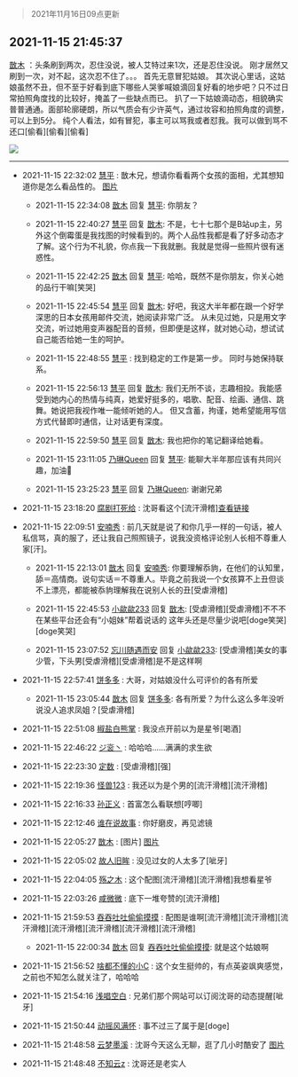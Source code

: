 > 2021年11月16日09点更新
<link rel="stylesheet" href="https://cdn.jsdelivr.net/gh/taotie6/sampleJSON@main/css/photo_show.css">
<meta name="referrer" content="no-referrer" />


 ## 2021-11-15 21:45:37 

 [㪚木](https://www.coolapk.com/feed/31497590?shareKey=MDE5ODQyMjNhMzA2NjE5MjY4MDc~) ：头条刷到两次，忍住没说，被人艾特过来1次，还是忍住没说。
刚才居然又刷到一次，对不起，这次忍不住了。。。
首先无意冒犯姑娘。
其次说心里话，这姑娘虽然不丑，但不至于好看到底下哪些人哭爹喊娘滴回复好看的地步吧？只不过日常拍照角度找的比较好，掩盖了一些缺点而已。
扒了一下姑娘滴动态<!--break-->，相貌确实普普通通。面部轮廓硬朗，所以气质会有少许英气，通过妆容和拍照角度的调整，可以上到5分。
纯个人看法，如有冒犯，事主可以骂我或者怼我。我可以做到骂不还口[偷看][偷看][偷看] 

<div class="album">
<img class="img-item" src="http://image.coolapk.com/feed/2021/1115/21/1081091_4bb7d5b5_3910_2031@2112x2816.jpeg" />
</div>

 ------- 

- 2021-11-15 22:32:02 [慧平](uid=1466942) : 㪚木兄，想请你看看两个女孩的面相，尤其想知道你是怎么看品性的。 [图片](http://image.coolapk.com/feed/2021/1115/22/1466942_e91e8772_6719_4147@1080x1080.jpeg)

    - 2021-11-15 22:34:08 [㪚木](uid=1081091) 回复 [慧平](uid=1466942): 你朋友？ 

    - 2021-11-15 22:40:27 [慧平](uid=1466942) 回复 [㪚木](uid=1081091): 不是，七十七那个是B站up主，另外这个倒霉蛋是我找图的时候看到的。两个人品性我都是看了好多动态才了解。这个行为不礼貌，你点我一下我就删。我就是觉得一些照片很有迷惑性。 

    - 2021-11-15 22:42:25 [㪚木](uid=1081091) 回复 [慧平](uid=1466942): 哈哈，既然不是你朋友，你关心她的品行干嘛[笑哭] 

    - 2021-11-15 22:45:54 [慧平](uid=1466942) 回复 [㪚木](uid=1081091): 好吧，我这大半年都在跟一个好学深思的日本女孩用邮件交流，她阅读非常广泛。
从未见过她，只是用文字交流，听过她用变声器配音的音频，但即便是这样，就对她心动，想试试自己能否给她一生的呵护。 

    - 2021-11-15 22:48:55 [慧平](uid=1466942) : 找到稳定的工作是第一步。
同时与她保持联系。 

    - 2021-11-15 22:56:13 [慧平](uid=1466942) 回复 [㪚木](uid=1081091): 我们无所不谈，志趣相投。我能感受到她内心的热情与纯真，她爱好挺多的，唱歌、配音、绘画、通信、跳舞。她说把我视作唯一能倾听她的人。
但又含蓄，拘谨，她希望能用写信方式代替即时通信，让对话更有深度。 

    - 2021-11-15 22:59:50 [慧平](uid=1466942) 回复 [㪚木](uid=1081091): 我也把你的笔记翻译给她看。 

    - 2021-11-15 23:11:05 [乃琳Queen](uid=2370903) 回复 [慧平](uid=1466942): 能聊大半年那应该有共同兴趣，加油💪 

    - 2021-11-15 23:25:23 [慧平](uid=1466942) 回复 [乃琳Queen](uid=2370903): 谢谢兄弟 

- 2021-11-15 23:18:20 [腐剧打死给](uid=1391153) : 沈哥看这个[流汗滑稽]<a class="feed-link-url" href="https://b23.tv/Xy5pHA" title="https://b23.tv/Xy5pHA" target="_blank" rel="nofollow">查看链接</a> 

- 2021-11-15 22:09:51 [安喃秀](uid=2237599) : 前几天就是说了和你几乎一样的一句话，被人私信骂，真的服了，还让我自己照照镜子，说我没资格评论别人长相不尊重人家[汗]。 

    - 2021-11-15 22:13:01 [㪚木](uid=1081091) 回复 [安喃秀](uid=2237599): 你要理解忝豿，在他们的认知里，舔＝高情商。说句实话＝不尊重人。毕竟之前我说一个女孩算不上丑但谈不上漂亮，都能被忝豿理解我在说别人长的丑[受虐滑稽] 

    - 2021-11-15 22:45:53 [小歘歘233](uid=3544334) 回复 [㪚木](uid=1081091): [受虐滑稽][受虐滑稽]不不不 在某些平台还会有“小姐妹”帮着说话的 这年头还是尽量少说吧[doge笑哭][doge笑哭] 

    - 2021-11-15 23:07:52 [忘川随遇而安](uid=3469258) 回复 [小歘歘233](uid=3544334): [受虐滑稽]美女的事少管，下头男[受虐滑稽][受虐滑稽]是不是这样啊 

- 2021-11-15 22:57:41 [饼多多](uid=3767934) : 大哥，对姑娘没什么可评价的各有所爱 

    - 2021-11-15 23:05:44 [㪚木](uid=1081091) 回复 [饼多多](uid=3767934): 各有所爱？为什么这么多年没听说没人追求凤姐？[受虐滑稽] 

- 2021-11-15 22:51:08 [椒盐白熊掌](uid=3123411) : 我没点开前以为是星爷[喝酒] 

- 2021-11-15 22:46:22 [ジ衮丶](uid=494451) : 哈哈哈……满满的求生欲 

- 2021-11-15 22:23:30 [定数](uid=5774495) : [受虐滑稽][强] 

- 2021-11-15 22:19:36 [怪兽123](uid=2331773) : 我还以为是个男的[流汗滑稽][流汗滑稽] 

- 2021-11-15 22:16:33 [孙正义](uid=450699) : 首富怎么看联想[哼唧] 

- 2021-11-15 22:12:46 [谁在说故事](uid=666403) : 你好磨皮，再见滤镜 

- 2021-11-15 22:05:27 [㪚木](uid=1081091) : [图片] [图片](http://image.coolapk.com/feed/2021/1115/22/1081091_d0e6b219_5126_5333@1080x979.png)

- 2021-11-15 22:05:02 [故人旧眸](uid=5481001) : 没见过女的人太多了[呲牙] 

- 2021-11-15 22:04:05 [殇之木](uid=1085570) : 这个配图[流汗滑稽][流汗滑稽]我想看星爷 

- 2021-11-15 22:03:26 [咸微微](uid=1248718) : 底下一堆夸赞的[流汗滑稽] 

- 2021-11-15 21:59:53 [吞吞吐吐偷偷摸摸](uid=4177414) : 配图是谁啊[流汗滑稽][流汗滑稽][流汗滑稽][流汗滑稽][流汗滑稽][流汗滑稽][流汗滑稽] 

    - 2021-11-15 22:00:34 [㪚木](uid=1081091) 回复 [吞吞吐吐偷偷摸摸](uid=4177414): 就是这个姑娘啊 

- 2021-11-15 21:56:52 [啥都不懂的小C](uid=2418955) : 这个女生挺帅的，有点英姿飒爽感觉，之前也不知怎么就关注了，哈哈哈 

- 2021-11-15 21:54:16 [浅唱空白](uid=758612) : 兄弟们那个网站可以订阅沈哥的动态提醒[呲牙] 

- 2021-11-15 21:50:44 [动摇风满怀](uid=2908614) : 事不过三了属于是[doge] 

- 2021-11-15 21:48:58 [云梦墨溪](uid=938645) : 沈哥今天这么无聊，逛了几小时酷安了 [图片](http://image.coolapk.com/feed/2021/1115/20/938645_1c4a0807_7670_325@602x595.png)

- 2021-11-15 21:48:48 [不知云z](uid=5657858) : 沈哥还是老实人 

